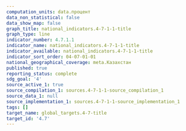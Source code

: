```yaml
---
computation_units: data.процент
data_non_statistical: false
data_show_map: false
graph_title: national_indicators.4-7-1-1-title
graph_type: line
indicator_number: 4.7.1.1
indicator_name: national_indicators.4-7-1-1-title
indicator_available: national_indicators.4-7-1-1-title
indicator_sort_order: 04-07-01-01
national_geographical_coverage: meta.Казахстан
published: true
reporting_status: complete
sdg_goal: '4'
source_active_1: true
source_compilation_1: sources.4-7-1-1-source_compilation_1
source_data_1: null
source_implementation_1: sources.4-7-1-1-source_implementation_1
tags: []
target_name: global_targets.4-7-title
target_id: '4.7'
---
```

